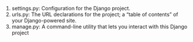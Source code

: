 1. settings.py: Configuration for the Django project.
2. urls.py: The URL declarations for the project; a “table of contents” of your Django-powered site.
3. manage.py: A command-line utility that lets you interact with this Django project
